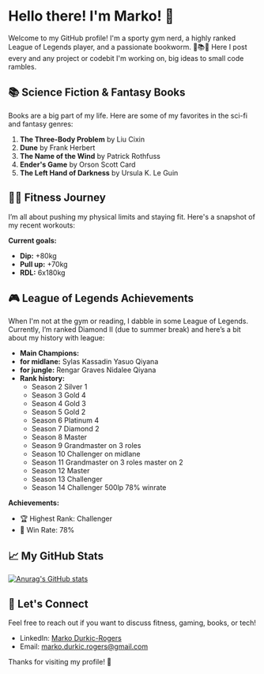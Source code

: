 # Hello there! I'm Marko! 👋

Welcome to my GitHub profile! I'm a sporty gym nerd, a highly ranked League of Legends player, and a passionate bookworm. 🚀📚💪
Here I post every and any project or codebit I'm working on, big ideas to small code rambles.

## 📚 Science Fiction & Fantasy Books
Books are a big part of my life. Here are some of my favorites in the sci-fi and fantasy genres:

1. **The Three-Body Problem** by Liu Cixin
2. **Dune** by Frank Herbert
3. **The Name of the Wind** by Patrick Rothfuss
4. **Ender's Game** by Orson Scott Card
5. **The Left Hand of Darkness** by Ursula K. Le Guin

## 🏋️‍♂️ Fitness Journey
I’m all about pushing my physical limits and staying fit. Here's a snapshot of my recent workouts:

**Current goals:**
- **Dip:** +80kg
- **Pull up:** +70kg
- **RDL:** 6x180kg

## 🎮 League of Legends Achievements
When I'm not at the gym or reading, I dabble in some League of Legends. Currently, I’m ranked Diamond II (due to summer break) and here’s a bit about my history with league:

- **Main Champions:**
-  **for midlane:** Sylas Kassadin Yasuo Qiyana
-  **for jungle:** Rengar Graves Nidalee Qiyana
- **Rank history:**
  - Season 2 Silver 1
  - Season 3 Gold 4
  - Season 4 Gold 3
  - Season 5 Gold 2
  - Season 6 Platinum 4
  - Season 7 Diamond 2
  - Season 8 Master
  - Season 9 Grandmaster on 3 roles
  - Season 10 Challenger on midlane
  - Season 11 Grandmaster on 3 roles master on 2
  - Season 12 Master
  - Season 13 Challenger
  - Season 14 Challenger 500lp 78% winrate

**Achievements:**
- 🏆 Highest Rank: Challenger
- 💪 Win Rate: 78%

## 📈 My GitHub Stats
[![Anurag's GitHub stats](https://github-readme-stats.vercel.app/api?username=MarkoRogers)](https://github.com/anuraghazra/github-readme-stats)

## 💬 Let's Connect
Feel free to reach out if you want to discuss fitness, gaming, books, or tech!

- LinkedIn: [Marko Durkic-Rogers](https://www.linkedin.com/in/marko-d-7aa571133/)
- Email: [marko.durkic.rogers@gmail.com](mailto:marko.durkic.rogers@gmail.com)

Thanks for visiting my profile! 🙌


